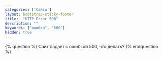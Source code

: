 ```yaml
---
categories: ['Сайты']
layout: bootstrap-sticky-footer
title:  "HTTP Error 500"
description: ""
keywords: ["ошибка", "500"]
hidden: true
---
```


{% question %}
Сайт падает с ошибкой 500, что делать?
{% endquestion %}

